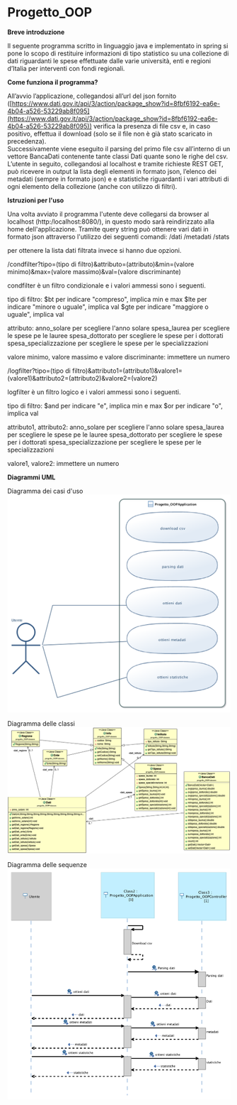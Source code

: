 # Progetto_OOP

**Breve introduzione**

Il seguente programma scritto in linguaggio java e implementato in spring si pone lo scopo di restituire informazioni di tipo statistico su una collezione di dati riguardanti le spese effettuate dalle varie università, enti e regioni d’Italia per interventi con fondi regionali.

**Come funziona il programma?**

All’avvio l’applicazione, collegandosi all’url del json fornito ([https://www.dati.gov.it/api/3/action/package_show?id=8fbf6192-ea6e-4b04-a526-53229ab8f095](https://www.dati.gov.it/api/3/action/package_show?id=8fbf6192-ea6e-4b04-a526-53229ab8f095)) verifica la presenza di file csv e, in caso positivo, effettua il download (solo se il file non è già stato scaricato in precedenza).  
Successivamente viene eseguito il parsing del primo file csv all’interno di un vettore BancaDati contenente tante classi Dati quante sono le righe del csv.  
L’utente in seguito, collegandosi al localhost e tramite richieste REST GET, può ricevere in output la lista degli elementi in formato json, l’elenco dei metadati (sempre in formato json) e e statistiche riguardanti i vari attributi di ogni elemento della collezione (anche con utilizzo di filtri).

**Istruzioni per l'uso**

Una volta avviato il programma l'utente deve collegarsi da browser al localhost (http:/localhost:8080/), in questo modo sarà reindirizzato alla home dell'applicazione. Tramite query string può ottenere vari dati in formato json attraverso l'utilizzo dei seguenti comandi:
/dati 
/metadati
/stats

per ottenere la lista dati filtrata invece si hanno due opzioni.

/condfilter?tipo=(tipo di filtro)&attributo=(attributo)&min=(valore minimo)&max=(valore massimo)&val=(valore discriminante)

condfilter è un filtro condizionale e i valori ammessi sono i seguenti.

tipo di filtro:
$bt per indicare "compreso", implica min e max
$lte per indicare "minore o uguale", implica val
$gte per indicare "maggiore o uguale", implica val

attributo:
anno_solare per scegliere l'anno solare
spesa_laurea per scegliere le spese pe le lauree
spesa_dottorato per scegliere le spese per i dottorati
spesa_specializzazione per scegliere le spese per le specializzazioni

valore minimo, valore massimo e valore discriminante: 
immettere un numero
        
/logfilter?tipo=(tipo di filtro)&attributo1=(attributo1)&valore1=(valore1)&attributo2=(attributo2)&valore2=(valore2)

logfilter è un filtro logico e i valori ammessi sono i seguenti.

tipo di filtro:
$and per indicare "e", implica min e max
$or per indicare "o", implica val

attributo1, attributo2:
anno_solare per scegliere l'anno solare
spesa_laurea per scegliere le spese pe le lauree
spesa_dottorato per scegliere le spese per i dottorati
spesa_specializzazione per scegliere le spese per le specializzazioni

valore1, valore2:
immettere un numero

**Diagrammi UML**

Diagramma dei casi d'uso
![Diagramma dei casi d'uso.png](https://github.com/GiovanniGregorini/Progetto_OOP/blob/master/progetto_OOP_spring/UML/Diagramma%20dei%20casi%20d'uso.png?raw=true)

Diagramma delle classi
![diagramma.png](https://github.com/GiovanniGregorini/Progetto_OOP/blob/master/progetto_OOP_spring/UML/diagramma.png?raw=true)

Diagramma delle sequenze
![Diagramma delle Sequenze.png](https://github.com/GiovanniGregorini/Progetto_OOP/blob/master/progetto_OOP_spring/UML/Diagramma%20delle%20Sequenze.png?raw=true)

<!--stackedit_data:
eyJoaXN0b3J5IjpbLTE0NjA1NjAxMTgsLTExNjE4NjAyODksND
k3NjMxNDI1LDEzMzgyODk2MjddfQ==
-->